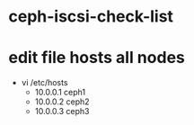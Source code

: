 # ceph-iscsi-check-list

# edit file hosts all nodes
- vi /etc/hosts
  - 10.0.0.1 ceph1
  - 10.0.0.2 ceph2
  - 10.0.0.3 ceph3
